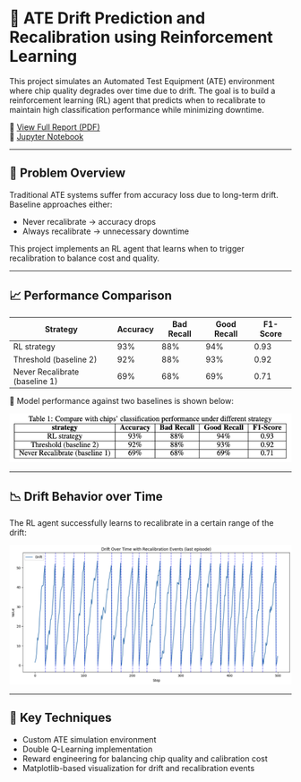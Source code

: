 
# 🔬 ATE Drift Prediction and Recalibration using Reinforcement Learning

This project simulates an Automated Test Equipment (ATE) environment where chip quality degrades over time due to drift. The goal is to build a reinforcement learning (RL) agent that predicts when to recalibrate to maintain high classification performance while minimizing downtime.

📄 [View Full Report (PDF)](project-report.pdf)  
📓 [Jupyter Notebook](ATE-drift-prediction.ipynb)

---

## 🎯 Problem Overview

Traditional ATE systems suffer from accuracy loss due to long-term drift. Baseline approaches either:
- Never recalibrate → accuracy drops
- Always recalibrate → unnecessary downtime

This project implements an RL agent that learns when to trigger recalibration to balance cost and quality.

---

## 📈 Performance Comparison

| Strategy                     | Accuracy | Bad Recall | Good Recall | F1-Score |
|-----------------------------|----------|------------|-------------|----------|
| RL strategy                 | 93%      | 88%        | 94%         | 0.93     |
| Threshold (baseline 2)      | 92%      | 88%        | 93%         | 0.92     |
| Never Recalibrate (baseline 1) | 69%   | 68%        | 69%         | 0.71     |

🧪 Model performance against two baselines is shown below:

![Performance Table](images/performance-under-different-strategy.png)

---

## 📉 Drift Behavior over Time

The RL agent successfully learns to recalibrate in a certain range of the drift:

![Drift Plot](images/drift-over-time-with-recalibration-events.png)

---

## 🧠 Key Techniques

- Custom ATE simulation environment
- Double Q-Learning implementation
- Reward engineering for balancing chip quality and calibration cost
- Matplotlib-based visualization for drift and recalibration events
